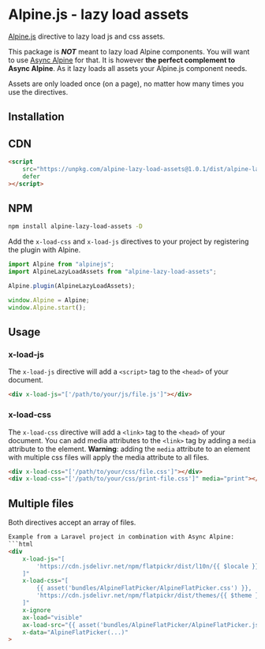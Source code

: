 # Alpine.js - lazy load assets
[Alpine.js](https://alpinejs.dev/) directive to lazy load js and css assets.

This package is **_NOT_** meant to lazy load Alpine components. You will want to use [Async Alpine](https://async-alpine.dev/) for that.
It is however **the perfect complement to Async Alpine**. As it lazy loads all assets your Alpine.js component needs.

Assets are only loaded once (on a page), no matter how many times you use the directives.

## Installation

## CDN
```html
<script 
    src="https://unpkg.com/alpine-lazy-load-assets@1.0.1/dist/alpine-lazy-load-assets.cdn.js" 
    defer
></script>
```


## NPM
```bash
npm install alpine-lazy-load-assets -D
```

Add the `x-load-css` and `x-load-js` directives to your project by registering the plugin with Alpine.
```js
import Alpine from "alpinejs";
import AlpineLazyLoadAssets from "alpine-lazy-load-assets";

Alpine.plugin(AlpineLazyLoadAssets);

window.Alpine = Alpine;
window.Alpine.start();
```

## Usage

### x-load-js
The `x-load-js` directive will add a `<script>` tag to the `<head>` of your document.
```html
<div x-load-js="['/path/to/your/js/file.js']"></div>
```

### x-load-css
The `x-load-css` directive will add a `<link>` tag to the `<head>` of your document.
You can add media attributes to the `<link>` tag by adding a `media` attribute to the element.
**Warning**: adding the `media` attribute to an element with multiple css files will apply the media attribute to all files.
```html
<div x-load-css="['/path/to/your/css/file.css']"></div>
<div x-load-css="['/path/to/your/css/print-file.css']" media="print"></div>
```

## Multiple files
Both directives accept an array of files.
```html
Example from a Laravel project in combination with Async Alpine:
```html
<div
    x-load-js="[
        'https://cdn.jsdelivr.net/npm/flatpickr/dist/l10n/{{ $locale }}.js'
    ]"
    x-load-css="[
        {{ asset('bundles/AlpineFlatPicker/AlpineFlatPicker.css') }},
        'https://cdn.jsdelivr.net/npm/flatpickr/dist/themes/{{ $theme }}.css
    ]"
    x-ignore
    ax-load="visible"
    ax-load-src="{{ asset('bundles/AlpineFlatPicker/AlpineFlatPicker.js') }}"
    x-data="AlpineFlatPicker(...)"
>
```